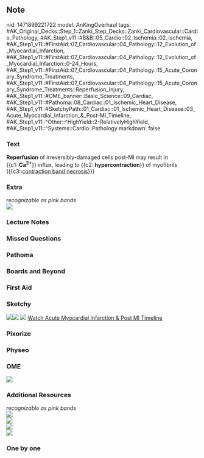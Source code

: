## Note
nid: 1471899221722
model: AnKingOverhaul
tags: #AK_Original_Decks::Step_1::Zanki_Step_Decks::Zanki_Cardiovascular::Cardio_Pathology, #AK_Step1_v11::#B&B::05_Cardio::02_Ischemia::02_Ischemia, #AK_Step1_v11::#FirstAid::07_Cardiovascular::04_Pathology::12_Evolution_of_Myocardial_Infarction, #AK_Step1_v11::#FirstAid::07_Cardiovascular::04_Pathology::12_Evolution_of_Myocardial_Infarction::0-24_Hours, #AK_Step1_v11::#FirstAid::07_Cardiovascular::04_Pathology::15_Acute_Coronary_Syndrome_Treatments, #AK_Step1_v11::#FirstAid::07_Cardiovascular::04_Pathology::15_Acute_Coronary_Syndrome_Treatments::Reperfusion_Injury, #AK_Step1_v11::#OME_banner::Basic_Science::09_Cardiac, #AK_Step1_v11::#Pathoma::08_Cardiac::01_Ischemic_Heart_Disease, #AK_Step1_v11::#SketchyPath::01_Cardiac::01_Ischemic_Heart_Disease::03_Acute_Myocardial_Infarction_&_Post-MI_Timeline, #AK_Step1_v11::^Other::^HighYield::2-RelativelyHighYield, #AK_Step1_v11::^Systems::Cardio::Pathology
markdown: false

### Text
<div>
  <b>Reperfusion</b> of irreversibly-damaged cells post-MI may
  result in {{c1::<b>Ca<sup>2+</sup></b>}} influx, leading to
  {{c2::<b>hypercontraction</b>}} of myofibrils
  ({{c3::<u>contraction band necrosis</u>}})
</div>

### Extra
<div>
  <span style="font-style: italic">recognizable as pink
  bands</span>
</div>
<div><img src="paste-166167989715419.jpg"></div>

### Lecture Notes


### Missed Questions


### Pathoma


### Boards and Beyond


### First Aid


### Sketchy
<img src=
"Screen%20Shot%202019-12-16%20at%207.36.53%20PM.JPG"><img src=
"Screen%20Shot%202019-12-16%20at%207.37.02%20PM.JPG"> <img src=
"Zoverall%20picture.png"> <a href=
"https://dashboard.sketchy.com/study/medical/courses/medical-pathophysiology/units/medical-pathophysiology-cardiac/videos/medical-pathophysiology-cardiac-ischemic-heart-disease-acute-myocardial-infarction-and-post-mi-timeline?utm_source=anki&utm_medium=partnership&utm_campaign=february_update&utm_content=medical">
Watch Acute Myocardial Infarction & Post MI Timeline</a>

### Pixorize


### Physeo


### OME
<div class="ome-widget">
  <a href="https://onlinemeded.org/spa/cardiac?ref=anki"><img src=
  "_OME_AnkiFlashcards_Topic_3.png"></a>
</div>

### Additional Resources
<div>
  <span style="font-style: italic;">recognizable as pink
  bands</span>
</div>
<div><img src="paste-166167989715419.jpg"></div>
<div><img src="paste-304676390044802.jpg"></div>
<div><img src="paste-304435871875614.jpg"></div>
<div><img src="paste-304002080178786.jpg"></div>

### One by one

